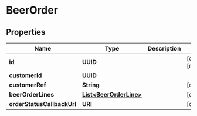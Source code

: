 

# BeerOrder


## Properties

Name | Type | Description | Notes
------------ | ------------- | ------------- | -------------
**id** | **UUID** |  |  [optional] [readonly]
**customerId** | **UUID** |  | 
**customerRef** | **String** |  |  [optional]
**beerOrderLines** | [**List&lt;BeerOrderLine&gt;**](BeerOrderLine.md) |  |  [optional]
**orderStatusCallbackUrl** | **URI** |  |  [optional]



